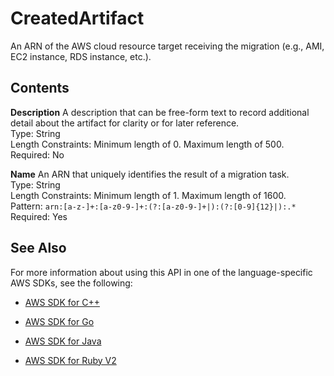 # CreatedArtifact<a name="API_CreatedArtifact"></a>

An ARN of the AWS cloud resource target receiving the migration \(e\.g\., AMI, EC2 instance, RDS instance, etc\.\)\.

## Contents<a name="API_CreatedArtifact_Contents"></a>

 **Description**   <a name="migrationhub-Type-CreatedArtifact-Description"></a>
A description that can be free\-form text to record additional detail about the artifact for clarity or for later reference\.  
Type: String  
Length Constraints: Minimum length of 0\. Maximum length of 500\.  
Required: No

 **Name**   <a name="migrationhub-Type-CreatedArtifact-Name"></a>
An ARN that uniquely identifies the result of a migration task\.  
Type: String  
Length Constraints: Minimum length of 1\. Maximum length of 1600\.  
Pattern: `arn:[a-z-]+:[a-z0-9-]+:(?:[a-z0-9-]+|):(?:[0-9]{12}|):.*`   
Required: Yes

## See Also<a name="API_CreatedArtifact_SeeAlso"></a>

For more information about using this API in one of the language\-specific AWS SDKs, see the following:

+  [AWS SDK for C\+\+](http://docs.aws.amazon.com/goto/SdkForCpp/AWSMigrationHub-2017-05-31/CreatedArtifact) 

+  [AWS SDK for Go](http://docs.aws.amazon.com/goto/SdkForGoV1/AWSMigrationHub-2017-05-31/CreatedArtifact) 

+  [AWS SDK for Java](http://docs.aws.amazon.com/goto/SdkForJava/AWSMigrationHub-2017-05-31/CreatedArtifact) 

+  [AWS SDK for Ruby V2](http://docs.aws.amazon.com/goto/SdkForRubyV2/AWSMigrationHub-2017-05-31/CreatedArtifact) 